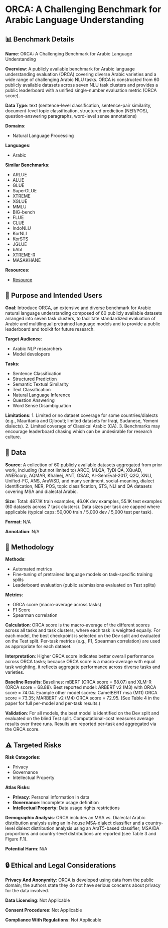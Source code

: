 # ORCA: A Challenging Benchmark for Arabic Language Understanding

## 📊 Benchmark Details

**Name**: ORCA: A Challenging Benchmark for Arabic Language Understanding

**Overview**: A publicly available benchmark for Arabic language understanding evaluation (ORCA) covering diverse Arabic varieties and a wide range of challenging Arabic NLU tasks. ORCA is constructed from 60 publicly available datasets across seven NLU task clusters and provides a public leaderboard with a unified single-number evaluation metric (ORCA score).

**Data Type**: text (sentence-level classification, sentence-pair similarity, document-level topic classification, structured prediction (NER/POS), question-answering paragraphs, word-level sense annotations)

**Domains**:
- Natural Language Processing

**Languages**:
- Arabic

**Similar Benchmarks**:
- ARLUE
- ALUE
- GLUE
- SuperGLUE
- XTREME
- XGLUE
- MMLU
- BIG-bench
- FLUE
- CLUE
- IndoNLU
- KorNLI
- KorSTS
- JGLUE
- bAbI
- XTREME-R
- MASAKHANE

**Resources**:
- [Resource](https://orca.dlnlp.ai/)

## 🎯 Purpose and Intended Users

**Goal**: Introduce ORCA, an extensive and diverse benchmark for Arabic natural language understanding composed of 60 publicly available datasets arranged into seven task clusters, to facilitate standardized evaluation of Arabic and multilingual pretrained language models and to provide a public leaderboard and toolkit for future research.

**Target Audience**:
- Arabic NLP researchers
- Model developers

**Tasks**:
- Sentence Classification
- Structured Prediction
- Semantic Textual Similarity
- Text Classification
- Natural Language Inference
- Question Answering
- Word Sense Disambiguation

**Limitations**: 1. Limited or no dataset coverage for some countries/dialects (e.g., Mauritania and Djibouti; limited datasets for Iraqi, Sudanese, Yemeni dialects). 2. Limited coverage of Classical Arabic (CA). 3. Benchmarks may encourage leaderboard chasing which can be undesirable for research culture.

## 💾 Data

**Source**: A collection of 60 publicly available datasets aggregated from prior work, including (but not limited to) ARCD, MLQA, TyDi QA, XQuAD, ANERcorp, AQMAR, Khaleej, ANT, OSAC, Ar-SemEval-2017, Q2Q, XNLI, Unified-FC, ANS, AraWSD, and many sentiment, social-meaning, dialect identification, NER, POS, topic classification, STS, NLI and QA datasets covering MSA and dialectal Arabic.

**Size**: Total: 487.1K train examples, 46.0K dev examples, 55.1K test examples (60 datasets across 7 task clusters). Data sizes per task are capped where applicable (typical caps: 50,000 train / 5,000 dev / 5,000 test per task).

**Format**: N/A

**Annotation**: N/A

## 🔬 Methodology

**Methods**:
- Automated metrics
- Fine-tuning of pretrained language models on task-specific training splits
- Leaderboard evaluation (public submissions evaluated on Test splits)

**Metrics**:
- ORCA score (macro-average across tasks)
- F1 Score
- Spearman correlation

**Calculation**: ORCA score is the macro-average of the different scores across all tasks and task clusters, where each task is weighted equally. For each model, the best checkpoint is selected on the Dev split and evaluated on the Test split. Per-task metrics (e.g., F1, Spearman correlation) are used as appropriate for each dataset.

**Interpretation**: Higher ORCA score indicates better overall performance across ORCA tasks; because ORCA score is a macro-average with equal task weighting, it reflects aggregate performance across diverse tasks and varieties.

**Baseline Results**: Baselines: mBERT (ORCA score = 68.07) and XLM-R (ORCA score = 68.88). Best reported model: ARBERT v2 (M3) with ORCA score = 74.04. Example other model scores: CamelBERT msa (M11) ORCA score = 73.35; MARBERT v2 (M4) ORCA score = 72.95. (See Table 4 in the paper for full per-model and per-task results.)

**Validation**: For all models, the best model is identified on the Dev split and evaluated on the blind Test split. Computational-cost measures average results over three runs. Results are reported per-task and aggregated via the ORCA score.

## ⚠️ Targeted Risks

**Risk Categories**:
- Privacy
- Governance
- Intellectual Property

**Atlas Risks**:
- **Privacy**: Personal information in data
- **Governance**: Incomplete usage definition
- **Intellectual Property**: Data usage rights restrictions

**Demographic Analysis**: ORCA includes an MSA vs. Dialectal Arabic distribution analysis using an in-house MSA-dialect classifier and a country-level dialect distribution analysis using an AraT5-based classifier; MSA/DA proportions and country-level distributions are reported (see Table 3 and Figure F.1).

**Potential Harm**: N/A

## 🔒 Ethical and Legal Considerations

**Privacy And Anonymity**: ORCA is developed using data from the public domain; the authors state they do not have serious concerns about privacy for the data involved.

**Data Licensing**: Not Applicable

**Consent Procedures**: Not Applicable

**Compliance With Regulations**: Not Applicable
